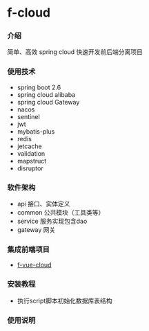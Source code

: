 # f-cloud

### 介绍
简单、高效 spring cloud 快速开发前后端分离项目

### 使用技术
- spring boot 2.6
- spring cloud alibaba
- spring cloud Gateway
- nacos 
- sentinel
- jwt
- mybatis-plus
- redis
- jetcache
- validation
- mapstruct
- disruptor

### 软件架构
- api 接口、实体定义
- common 公共模块（工具类等）
- service 服务实现包含dao
- gateway 网关

### 集成前端项目

- <a target="_blank" href="https://gitee.com/realmadridlf/f-vue-cloud.git">f-vue-cloud</a>

### 安装教程
- 执行script脚本初始化数据库表结构

### 使用说明


